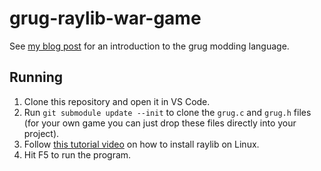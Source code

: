 # grug-raylib-war-game

See [my blog post](https://mynameistrez.github.io/2024/02/29/creating-the-perfect-modding-language.html) for an introduction to the grug modding language.

## Running

1. Clone this repository and open it in VS Code.
2. Run `git submodule update --init` to clone the `grug.c` and `grug.h` files (for your own game you can just drop these files directly into your project).
3. Follow [this tutorial video](https://www.youtube.com/watch?v=fJfmhhPMV40) on how to install raylib on Linux.
4. Hit F5 to run the program.
